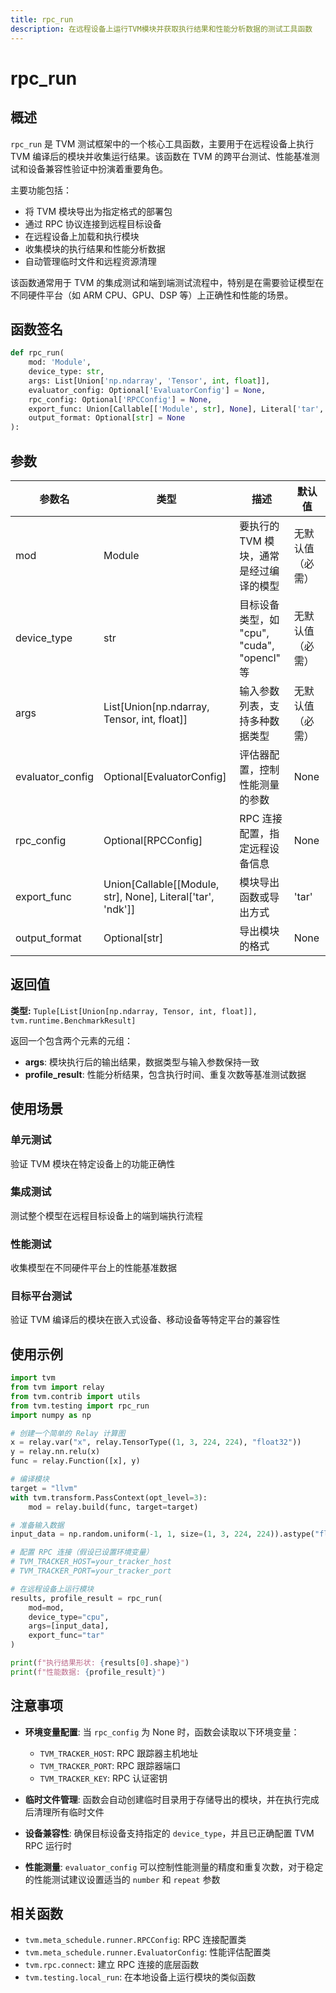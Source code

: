 ```yaml
---
title: rpc_run
description: 在远程设备上运行TVM模块并获取执行结果和性能分析数据的测试工具函数
---
```


# rpc_run

## 概述

`rpc_run` 是 TVM 测试框架中的一个核心工具函数，主要用于在远程设备上执行 TVM 编译后的模块并收集运行结果。该函数在 TVM 的跨平台测试、性能基准测试和设备兼容性验证中扮演着重要角色。

主要功能包括：
- 将 TVM 模块导出为指定格式的部署包
- 通过 RPC 协议连接到远程目标设备
- 在远程设备上加载和执行模块
- 收集模块的执行结果和性能分析数据
- 自动管理临时文件和远程资源清理

该函数通常用于 TVM 的集成测试和端到端测试流程中，特别是在需要验证模型在不同硬件平台（如 ARM CPU、GPU、DSP 等）上正确性和性能的场景。

## 函数签名

```python
def rpc_run(
    mod: 'Module',
    device_type: str,
    args: List[Union['np.ndarray', 'Tensor', int, float]], 
    evaluator_config: Optional['EvaluatorConfig'] = None,
    rpc_config: Optional['RPCConfig'] = None,
    export_func: Union[Callable[['Module', str], None], Literal['tar', 'ndk']] = 'tar',
    output_format: Optional[str] = None
):
```

## 参数

| 参数名 | 类型 | 描述 | 默认值 |
|--------|------|------|--------|
| mod | Module | 要执行的 TVM 模块，通常是经过编译的模型 | 无默认值（必需） |
| device_type | str | 目标设备类型，如 "cpu", "cuda", "opencl" 等 | 无默认值（必需） |
| args | List[Union[np.ndarray, Tensor, int, float]] | 输入参数列表，支持多种数据类型 | 无默认值（必需） |
| evaluator_config | Optional[EvaluatorConfig] | 评估器配置，控制性能测量的参数 | None |
| rpc_config | Optional[RPCConfig] | RPC 连接配置，指定远程设备信息 | None |
| export_func | Union[Callable[[Module, str], None], Literal['tar', 'ndk']] | 模块导出函数或导出方式 | 'tar' |
| output_format | Optional[str] | 导出模块的格式 | None |

## 返回值

**类型:** `Tuple[List[Union[np.ndarray, Tensor, int, float]], tvm.runtime.BenchmarkResult]`

返回一个包含两个元素的元组：
- **args**: 模块执行后的输出结果，数据类型与输入参数保持一致
- **profile_result**: 性能分析结果，包含执行时间、重复次数等基准测试数据

## 使用场景

### 单元测试
验证 TVM 模块在特定设备上的功能正确性

### 集成测试
测试整个模型在远程目标设备上的端到端执行流程

### 性能测试
收集模型在不同硬件平台上的性能基准数据

### 目标平台测试
验证 TVM 编译后的模块在嵌入式设备、移动设备等特定平台的兼容性

## 使用示例

```python
import tvm
from tvm import relay
from tvm.contrib import utils
from tvm.testing import rpc_run
import numpy as np

# 创建一个简单的 Relay 计算图
x = relay.var("x", relay.TensorType((1, 3, 224, 224), "float32"))
y = relay.nn.relu(x)
func = relay.Function([x], y)

# 编译模块
target = "llvm"
with tvm.transform.PassContext(opt_level=3):
    mod = relay.build(func, target=target)

# 准备输入数据
input_data = np.random.uniform(-1, 1, size=(1, 3, 224, 224)).astype("float32")

# 配置 RPC 连接（假设已设置环境变量）
# TVM_TRACKER_HOST=your_tracker_host
# TVM_TRACKER_PORT=your_tracker_port

# 在远程设备上运行模块
results, profile_result = rpc_run(
    mod=mod,
    device_type="cpu", 
    args=[input_data],
    export_func="tar"
)

print(f"执行结果形状: {results[0].shape}")
print(f"性能数据: {profile_result}")
```

## 注意事项

- **环境变量配置**: 当 `rpc_config` 为 None 时，函数会读取以下环境变量：
  - `TVM_TRACKER_HOST`: RPC 跟踪器主机地址
  - `TVM_TRACKER_PORT`: RPC 跟踪器端口
  - `TVM_TRACKER_KEY`: RPC 认证密钥

- **临时文件管理**: 函数会自动创建临时目录用于存储导出的模块，并在执行完成后清理所有临时文件

- **设备兼容性**: 确保目标设备支持指定的 `device_type`，并且已正确配置 TVM RPC 运行时

- **性能测量**: `evaluator_config` 可以控制性能测量的精度和重复次数，对于稳定的性能测试建议设置适当的 `number` 和 `repeat` 参数

## 相关函数

- `tvm.meta_schedule.runner.RPCConfig`: RPC 连接配置类
- `tvm.meta_schedule.runner.EvaluatorConfig`: 性能评估配置类
- `tvm.rpc.connect`: 建立 RPC 连接的底层函数
- `tvm.testing.local_run`: 在本地设备上运行模块的类似函数